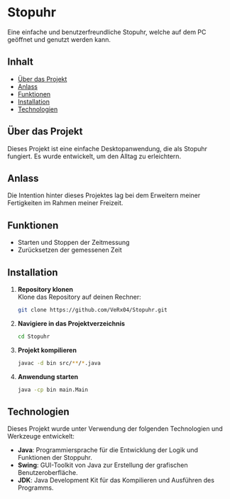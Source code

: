 # Stopuhr

Eine einfache und benutzerfreundliche Stopuhr, welche auf dem PC geöffnet und genutzt werden kann.

## Inhalt

- [Über das Projekt](#über-das-projekt)
- [Anlass](#anlass)
- [Funktionen](#funktionen)
- [Installation](#installation)
- [Technologien](#technologien)

## Über das Projekt

Dieses Projekt ist eine einfache Desktopanwendung, die als Stopuhr fungiert. Es wurde entwickelt, um den Alltag zu erleichtern. 

## Anlass 

Die Intention hinter dieses Projektes lag bei dem Erweitern meiner Fertigkeiten im Rahmen meiner Freizeit. 

## Funktionen

- Starten und Stoppen der Zeitmessung
- Zurücksetzen der gemessenen Zeit

## Installation

1. **Repository klonen**  
   Klone das Repository auf deinen Rechner:
   ```bash
   git clone https://github.com/VeRx04/Stopuhr.git
   ```
2. **Navigiere in das Projektverzeichnis**
   ```bash
   cd Stopuhr
   ```

3. **Projekt kompilieren**
    ```bash
   javac -d bin src/**/*.java
   ```

4. **Anwendung starten**
     ```bash
   java -cp bin main.Main
   ```
     
## Technologien

Dieses Projekt wurde unter Verwendung der folgenden Technologien und Werkzeuge entwickelt:

- **Java**: Programmiersprache für die Entwicklung der Logik und Funktionen der Stoppuhr.
- **Swing**: GUI-Toolkit von Java zur Erstellung der grafischen Benutzeroberfläche.
- **JDK**: Java Development Kit für das Kompilieren und Ausführen des Programms.


   
